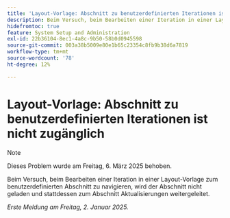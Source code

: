 ```yaml
---
title: 'Layout-Vorlage: Abschnitt zu benutzerdefinierten Iterationen ist nicht zugänglich'
description: Beim Versuch, beim Bearbeiten einer Iteration in einer Layout-Vorlage zum benutzerdefinierten Abschnitt zu navigieren, wird der Abschnitt nicht geladen und stattdessen zum Abschnitt Aktualisierungen weitergeleitet.
hidefromtoc: true
feature: System Setup and Administration
exl-id: 22b36104-8ec1-4a8c-9b50-58b0d0945598
source-git-commit: 003a38b5009e80e1b65c23354c8fb9b38d6a7819
workflow-type: tm+mt
source-wordcount: '78'
ht-degree: 12%

---
```


# Layout-Vorlage: Abschnitt zu benutzerdefinierten Iterationen ist nicht zugänglich

>[!NOTE]
>
>Dieses Problem wurde am Freitag, 6. März 2025 behoben.

Beim Versuch, beim Bearbeiten einer Iteration in einer Layout-Vorlage zum benutzerdefinierten Abschnitt zu navigieren, wird der Abschnitt nicht geladen und stattdessen zum Abschnitt Aktualisierungen weitergeleitet.

_Erste Meldung am Freitag, 2. Januar 2025._
